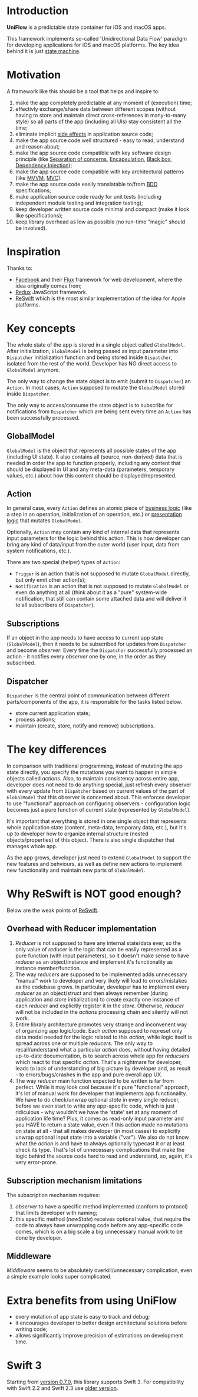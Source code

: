 # Introduction

**UniFlow** is a predictable state container for iOS and macOS apps.

This framework implements so-called 'Unidirectional Data Flow' paradigm for developing applications for iOS and macOS platforms. The key idea behind it is just [state machine](https://en.wikipedia.org/wiki/Finite-state_machine).

# Motivation

A framework like this should be a tool that helps and inspire to:

1. make the app completely predictable at any moment of (execution) time;
2. effectivly exchange/share data between different scopes (without having to store and maintain direct cross-references in many-to-many style) so all parts of the app (including all UIs) stay consistent all the time;
3. eliminate implicit [side effects](https://en.wikipedia.org/wiki/Side_effect_(computer_science)) in application source code;
4. make the app source code well structured - easy to read, understand and reason about;
5. make the app source code compatible with key software design principle (like [Separation of concerns](https://en.wikipedia.org/wiki/Separation_of_concerns), [Encapsulation](https://en.wikipedia.org/wiki/Information_hiding#Encapsulation), [Black box](https://en.wikipedia.org/wiki/Black_box), [Dependency Injection](https://en.wikipedia.org/wiki/Dependency_injection));
6. make the app source code compatible with key architectural patterns (like [MVVM](https://en.wikipedia.org/wiki/Model%E2%80%93view%E2%80%93viewmodel), [MVC](https://en.wikipedia.org/wiki/Model%E2%80%93view%E2%80%93controller)).
7. make the app source code easily translatable to/from [BDD](https://en.wikipedia.org/wiki/Behavior-driven_development) specifications;
8. make application source code ready for unit tests (including independent module testing and integration testing);
9. keep developer written source code minimal and compact (make it look like specifications);
10. keep library overhead as low as possible (no run-time "magic" should be involved). 

# Inspiration

Thanks to:
- [Facebook](facebook.com) and their [Flux](https://facebook.github.io/flux/) framework for web development, where the idea originally comes from;
- [Redux](https://github.com/reactjs/redux) JavaScript framework.
- [ReSwift](https://github.com/ReSwift/ReSwift) which is the most similar implementation of the idea for Apple platforms.

# Key concepts

The whole state of the app is stored in a single object called `GlobalModel`. After initialization, `GlobalModel` is being passed as input parameter into `Dispatcher` initialization function and being stored inside `Dispatcher`, isolated from the rest of the world. Developer has NO direct access to `GlobalModel` anymore. 

The only way to change the state object is to emit (submit to `Dispatcher`) an `Action`. In most cases, `Action` supposed to mutate the `GlobalModel` stored inside `Dispatcher`.

The only way to access/consume the state object is to subscribe for notifications from `Dispatcher` which are being sent every time an `Action` has been successfully processed.

## GlobalModel

`GlobalModel` is the object that represents all possible states of the app (including UI state). It also contains all (source, non-derived) data that is needed in order the app to function properly, including any content that should be displayed in UI and any meta-data (parameters, temporary values, etc.) about how this content should be displayed/represented.

## Action

In general case, every `Action` defines an atomic piece of [business logic](https://en.wikipedia.org/wiki/Business_logic) (like a step in an operation, initialization of an operation, etc.) or [presentation logic](https://en.wikipedia.org/wiki/Presentation_logic) that mutates `GlobalModel`.

Optionally, `Action` may contain any kind of internal data that represents input parameters for the logic behind this action. This is how developer can bring any kind of data/input from the outer world (user input, data from system notifications, etc.).

There are two special (helper) types of `Action`:
- `Trigger` is an action that is not supposed to mutate `GlobalModel` directly, but only emit other action(s);
- `Notification` is an action that is not supposed to mutate `GlobalModel` or even do anything at all (think about it as a "pure" system-wide notification, that still can contain some attached data and will deliver it to all subscribers of `Dispatcher`).

## Subscriptions

If an object in the app needs to have access to current app state (`GlobalModel`), then it needs to be subscribed for updates from `Dispatcher` and become *observer*. Every time the `Dispatcher` successfully processed an action - it notifies every *observer* one by one, in the order as they subscribed.

## Dispatcher

`Dispatcher` is the central point of communication between different parts/components of the app, it is responsible for the tasks listed below.

- store current application state;
- process actions;
- maintain (create, store, notify and remove) subscriptions.

# The key differences

In comparison with traditional programming, instead of mutating the app state directly, you specify the mutations you want to happen in simple objects called *actions*. Also, to maintain consistency across entire app, developer does not need to do anything special, just refresh every observer with every update from `Dispatcher` based on current values of the part of `GlobalModel` that this observer is concerned about. This enforces developer to use "functional" approach on configuring observers - configuration logic becomes just a pure function of current state (represented by `GlobalModel`).

It's important that everything is stored in one single object that represents whole application state (content, meta-data, temporary data, etc.), but it's up to developer how to organize internal structure (nested objects/properties) of this object. There is also single dispatcher that manages whole app.

As the app grows, developer just need to extend `GlobalModel` to support the new features and behviours, as well as define new actions to implement new functionality and maintain new parts of `GlobalModel`.

# Why ReSwift is NOT good enough?

Below are the weak points of [ReSwift](https://github.com/ReSwift/ReSwift).

## Overhead with Reducer implementation

1. *Reducer* is not supposed to have any internal state/data ever, so the only value of *reducer* is the logic that can be easily represented as a pure function (with input parameters), so it doesn't make sense to have *reducer* as an object/instance and implement it's functionality as instance member/function.
2. The way *reducers* are supposed to be implemented adds unnecessary "manual" work to developer and very likely will lead to errors/mistakes as the codebase grows. In particular, developer has to implement every *reducer* as an object/struct and then always remember (during application and *store* initialization) to create exactly one instance of each *reducer* and explicitly register it in the *store*. Otherwise, *reducer* will not be included in the *actions* processing chain and silently will not work.
3. Entire library architecture promotes very strange and inconvenent way of organizing app logic/code. Each *action* supposed to represet only data model needed for the logic related to this *action*, while logic itself is spread across one or multiple *reducers*. The only way to recall/understand what a particular *action* does, without having detailed up-to-date documentation, is to search across whole app for *reducsers* which react to that specific *action*. That's a nightmare for developer, leads to lack of understanding of big picture by developer and, as result - to errors/bugs/crashes in the app and pure overall app UX.
4. The way *reducer* main function expected to be written is far from perfect. While it may look cool because it's pure "functional" approach, it's lot of manual work for developer that implements app functionality. We have to do check/unwrap optional *state* in every single reducer, before we even start to write any app-specific code, which is just ridiculous - why wouldn't we have the 'state' set at any moment of application life time? Plus, it comes as read-only input parameter and you HAVE to return a state value, even if this action made no mutations on state at all - that all makes developer (in most cases) to explicitly unwrap optional input state into a variable ("var"). We also do not know what the *action* is and have to always optionally typecast it or at least check its type. That's lot of unnecessary complications that make the logic behind the source code hard to read and understand, so, again, it's very error-prone.

## Subscription mechanism limitations

The subscription mechanism requires:

1. *observer* to have a specific method implemented (conform to protocol) that limits developer with naming;
2. this specific method (*newState*) receives optional value, that require the code to always have unwrapping code before any app-specific code comes, which is on a big scale a big unnecessary manual work to be done by developer.

## Middleware

*Middleware* seems to be absolutely overkill/unnecessary complication, even a simple example looks super complicated.

# Extra benefits from using UniFlow

- every mutation of app state is easy to track and debug;
- it encourages developer to better design architectural solutions before writing code;
- allows significantly improve precision of estimations on development time.

# Swift 3

Starting from [version 0.7.0](https://github.com/maximkhatskevich/MKHUniFlow/releases/tag/1.1.0), this library supports Swift 3. For compatibility with Swift 2.2 and Swift 2.3 use [older version](https://github.com/maximkhatskevich/MKHUniFlow/releases/tag/1.0).